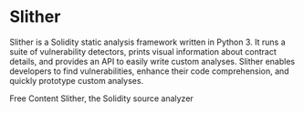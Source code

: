 # Slither

Slither is a Solidity static analysis framework written in Python 3. It runs a suite of vulnerability detectors, prints visual information about contract details, and provides an API to easily write custom analyses. Slither enables developers to find vulnerabilities, enhance their code comprehension, and quickly prototype custom analyses.

<ResourceGroupTitle>Free Content</ResourceGroupTitle>
<BadgeLink colorScheme='yellow' badgeText='Read' href='https://github.com/crytic/slither/blob/master/README.md'>Slither, the Solidity source analyzer</BadgeLink>
